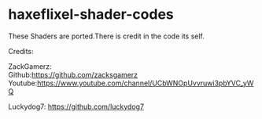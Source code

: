 # haxeflixel-shader-codes
These Shaders are ported.There is credit in the code its self.
 
Credits: 

ZackGamerz:  
Github:https://github.com/zacksgamerz  
Youtube:https://www.youtube.com/channel/UCbWNOpUvvruwi3pbYVC_yWQ
 
Luckydog7: 
https://github.com/luckydog7
